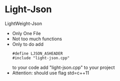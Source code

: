 # Light-Json
LightWeight-Json

* Only One File
* Not too much functions
* Only to do
    add
    ```
    #define LJSON_ASHEADER
    #include "light-json.cpp"
    ```
    to your code
    add "light-json.cpp"
    to your project
* Attention: should use flag std=c++11